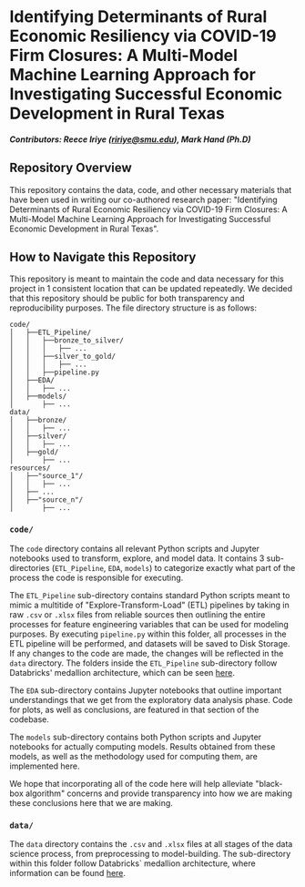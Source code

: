 # **Identifying Determinants of Rural Economic Resiliency via COVID-19 Firm Closures: A Multi-Model Machine Learning Approach for Investigating Successful Economic Development in Rural Texas**
##### *Contributors: Reece Iriye (ririye@smu.edu), Mark Hand (Ph.D)*

## **Repository Overview**

This repository contains the data, code, and other necessary materials that have been used in writing our co-authored research paper: "Identifying Determinants of Rural Economic Resiliency via COVID-19 Firm Closures: A Multi-Model Machine Learning Approach for Investigating Successful Economic Development in Rural Texas". 

## **How to Navigate this Repository**

This repository is meant to maintain the code and data necessary for this project in 1 consistent location that can be updated repeatedly. We decided that this repository should be public for both transparency and reproducibility purposes. The file directory structure is as follows:

```
code/
│   ├──ETL_Pipeline/
│   │   ├──bronze_to_silver/
│   │   │   ├── ...
│   │   ├──silver_to_gold/
│   │   │   ├── ...
│   │   ├──pipeline.py
│   ├──EDA/
│   │   ├── ...
│   ├──models/
│       ├── ...
data/
│   ├──bronze/
│   │   ├── ...
│   ├──silver/
│   │   ├── ...
│   ├──gold/
│       ├── ...
resources/
│   ├──"source_1"/
│   │   ├── ...
│   ├── ...
│   ├──"source_n"/
│       ├── ...
```
### **`code/`**

The `code` directory contains all relevant Python scripts and Jupyter notebooks used to transform, explore, and model data. It contains 3 sub-directories (`ETL_Pipeline`, `EDA`, `models`) to categorize exactly what part of the process the code is responsible for executing.

 The `ETL_Pipeline` sub-directory contains standard Python scripts meant to mimic a multitide of "Explore-Transform-Load" (ETL) pipelines by taking in raw `.csv` or `.xlsx` files from reliable sources then outlining the entire processes for feature engineering variables that can be used for modeling purposes. By executing `pipeline.py` within this folder, all processes in the ETL pipeline will be performed, and datasets will be saved to Disk Storage. If any changes to the code are made, the changes will be reflected in the `data` directory. The folders inside the `ETL_Pipeline` sub-directory follow Databricks' medallion architecture, which can be seen <a href="https://www.databricks.com/glossary/medallion-architecture">here</a>.
 
 The `EDA` sub-directory contains Jupyter notebooks that outline important understandings that we get from the exploratory data analysis phase. Code for plots, as well as conclusions, are featured in that section of the codebase. 
 
 The `models` sub-directory contains both Python scripts and Jupyter notebooks for actually computing models. Results obtained from these models, as well as the methodology used for computing them, are implemented here. 
 
 We hope that incorporating all of the code here will help alleviate "black-box algorithm" concerns and provide transparency into how we are making these conclusions here that we are making.

 ### **`data/`**

The `data` directory contains the `.csv` and `.xlsx` files at all stages of the data science process, from preprocessing to model-building. The sub-directory within this folder follow Databricks` medallion architecture, where information can be found <a href="https://www.databricks.com/glossary/medallion-architecture">here</a>.
